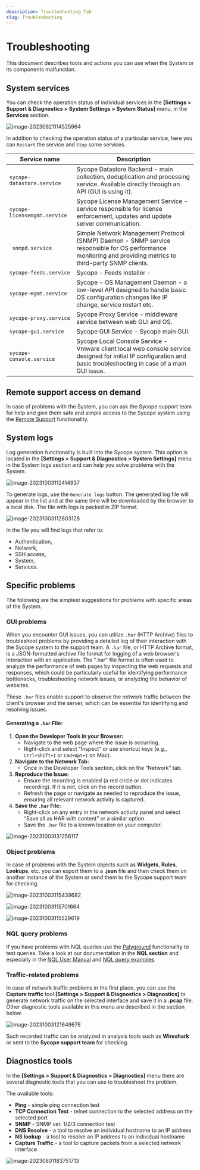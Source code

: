```yaml
---
description: Troubleshooting Tab
slug: Troubleshooting
---
```


# Troubleshooting

This document describes tools and actions you can use when the System or its components malfunction.



## System services

You can check the operation status of individual services in the **[Settings > Support & Diagnostics > System Settings > System Status]** menu, in the **Services** section.

![image-20230921114525964](assets_Troubleshooting/image-20230921114525964.png)

In addition to checking the operation status of a particular service, here you can `Restart` the service and `Stop` some services.



| Service name                 | Description                                                  |
| ---------------------------- | ------------------------------------------------------------ |
| `sycope-datastore.service `  | Sycope Datastore Backend - main collection, deduplication and processing service. Available directly through an API (GUI is using it). |
| `sycope-licensemgmt.service` | Sycope License Management Service - service responsible for license enforcement, updates and update server communication. |
| ` snmpd.service`             | Simple Network Management Protocol (SNMP) Daemon - SNMP service responsible for OS performance monitoring and providing metrics to third-party SNMP clients. |
| `sycope-feeds.service`       | Sycope - Feeds installer -                                   |
| `sycope-mgmt.service`        | Sycope - OS Management Daemon - a low-level API designed to handle basic OS configuration changes like IP change, service restart etc. |
| `sycope-proxy.service`       | Sycope Proxy Service - middleware service between web GUI and OS. |
| `sycope-gui.service`         | Sycope GUI Service - Sycope main GUI.                        |
| `sycope-console.service  `   | Sycope Local Console Service - Vmware client local web console service designed for initial IP configuration and basic troubleshooting in case of a main GUI issue. |

## Remote support access on demand

In case of problems with the System, you can ask the Sycope support team for help and give them safe and simple access to the Sycope system using the [Remote Support](/User-Guide/Settings/Support-and-Diagnostics/Remote-Support) functionality.

## System logs

Log generation functionality is built into the Sycope system. This option is located in the **[Settings > Support & Diagnostics > System Settings]** menu in the System logs section and can help you solve problems with the System.

![image-20231003112414937](assets_Troubleshooting/image-20231003112414937.png)

To generate logs, use the `Generate logs` button. The generated log file will appear in the list and at the same time will be downloaded by the browser to a local disk. The file with logs is packed in ZIP format.



![image-20231003112803128](assets_Troubleshooting/image-20231003112803128.png)



In the file you will find logs that refer to:
- Authentication,
- Network,
- SSH access,
- System,
- Services.

## Specific problems

The following are the simplest suggestions for problems with specific areas of the System.

### GUI problems

When you encounter GUI issues, you can utilize `.har` (HTTP Archive) files to troubleshoot problems by providing a detailed log of their interaction with the Sycope system to the support team. A `.har` file, or HTTP Archive format, is a JSON-formatted archive file format for logging of a web browser's interaction with an application. The ".har" file format is often used to analyze the performance of web pages by inspecting the web requests and responses, which could be particularly useful for identifying performance bottlenecks, troubleshooting network issues, or analyzing the behavior of websites.

These `.har` files enable support to observe the network traffic between the client's browser and the server, which can be essential for identifying and resolving issues.

#### Generating a `.har` File:

1. **Open the Developer Tools in your Browser:**
   - Navigate to the web page where the issue is occurring.
   - Right-click and select “Inspect” or use shortcut keys (e.g., `Ctrl+Shift+I` or `Cmd+Opt+I` on Mac).
2. **Navigate to the Network Tab:**
   - Once in the Developer Tools section, click on the “Network” tab.
3. **Reproduce the Issue:**
   - Ensure the recording is enabled (a red circle or dot indicates recording). If it is not, click on the record button.
   - Refresh the page or navigate as needed to reproduce the issue, ensuring all relevant network activity is captured.
4. **Save the `.har` File:**
   - Right-click on any entry in the network activity panel and select “Save all as HAR with content” or a similar option.
   - Save the `.har` file to a known location on your computer.

![image-20231003131256117](assets_Troubleshooting/image-20231003131256117.png)

### Object problems

In case of problems with the System objects such as **Widgets**, **Rules**, **Lookups**, etc. you can export them to a **.json** file and then check them on another instance of the System or send them to the Sycope support team for checking.

![image-20231003115439682](assets_Troubleshooting/image-20231003115439682.png)

![image-20231003115701664](assets_Troubleshooting/image-20231003115701664.png)

![image-20231003115529619](assets_Troubleshooting/image-20231003115529619.png)

### NQL query problems

If you have problems with NQL queries use the [Palyground](/User-Guide/Playground) functionality to test queries. Take a look at our documentation in the **NQL section** and especially in the [NQL User Manual](/NQL/NQL%20documentation) and [NQL query examples](/NQL/NQL_examples)

### Traffic-related problems

In case of network traffic problems in the first place, you can use the **Capture traffic** tool **[Settings > Support & Diagnostics > Diagnostics]** to generate network traffic on the selected interface and save it in a **.pcap** file. Other diagnostic tools available in this menu are described in the section below. 

![image-20231003121649678](assets_Troubleshooting/image-20231003121649678.png)



Such recorded traffic can be analyzed in analysis tools such as **Wireshark** or sent to the **Sycope support team** for checking.

## Diagnostics tools

In the **[Settings > Support & Diagnostics > Diagnostics]** menu there are several diagnostic tools that you can use to troubleshoot the problem.

The available tools:

- **Ping** - simple ping connection test
- **TCP Connection Test** - telnet connection to the selected address on the selected port
- **SNMP** - SNMP ver. 1/2/3 connection test
- **DNS Resolve** - a tool to resolve an individual hostname to an IP address
- **NS lookup** - a tool to resolve an IP address to an individual hostname
- **Capture Traffic** - a tool to capture packets from a selected network interface 

![image-20230801183751713](assets_Troubleshooting/image-20230801183751713.png)







